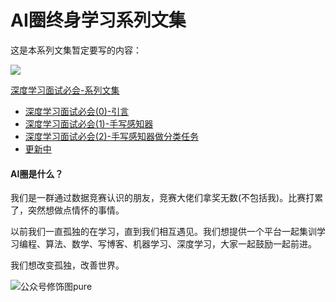 



# AI圈终身学习系列文集

这是本系列文集暂定要写的内容：

![](https://aigroupz-1258285787.cos.ap-shanghai.myqcloud.com/blog/15451047833646.jpg)

[深度学习面试必会-系列文集](http://mp.weixin.qq.com/mp/homepage?__biz=MzU4OTczNTg2OQ==&hid=3&sn=e6b1edd8a4b35b5741873e4948495294&scene=18#wechat_redirect)

- [深度学习面试必会(0)-引言](https://mp.weixin.qq.com/s?__biz=MzU4OTczNTg2OQ==&mid=2247483697&idx=1&sn=7d3aa0cf5caaa463c76f7651cdf6cee7&scene=19&token=889866011&lang=zh_CN#wechat_redirect)
- [深度学习面试必会(1)-手写感知器](https://mp.weixin.qq.com/s?__biz=MzU4OTczNTg2OQ==&mid=2247483697&idx=1&sn=7d3aa0cf5caaa463c76f7651cdf6cee7&scene=19&token=889866011&lang=zh_CN#wechat_redirect)
- [深度学习面试必会(2)-手写感知器做分类任务](https://mp.weixin.qq.com/s?__biz=MzU4OTczNTg2OQ==&mid=2247483697&idx=1&sn=7d3aa0cf5caaa463c76f7651cdf6cee7&scene=19&token=889866011&lang=zh_CN#wechat_redirect)
- [更新中](http://mp.weixin.qq.com/mp/homepage?__biz=MzU4OTczNTg2OQ==&hid=3&sn=e6b1edd8a4b35b5741873e4948495294&scene=18#wechat_redirect)

#### AI圈是什么？

我们是一群通过数据竞赛认识的朋友，竞赛大佬们拿奖无数(不包括我)。比赛打累了，突然想做点情怀的事情。

以前我们一直孤独的在学习，直到我们相互遇见。我们想提供一个平台一起集训学习编程、算法、数学、写博客、机器学习、深度学习，大家一起鼓励一起前进。

我们想改变孤独，改善世界。


![公众号修饰图pure](https://aigroupz-1258285787.cos.ap-shanghai.myqcloud.com/blog/%E5%85%AC%E4%BC%97%E5%8F%B7%E4%BF%AE%E9%A5%B0%E5%9B%BEpure.jpg)


